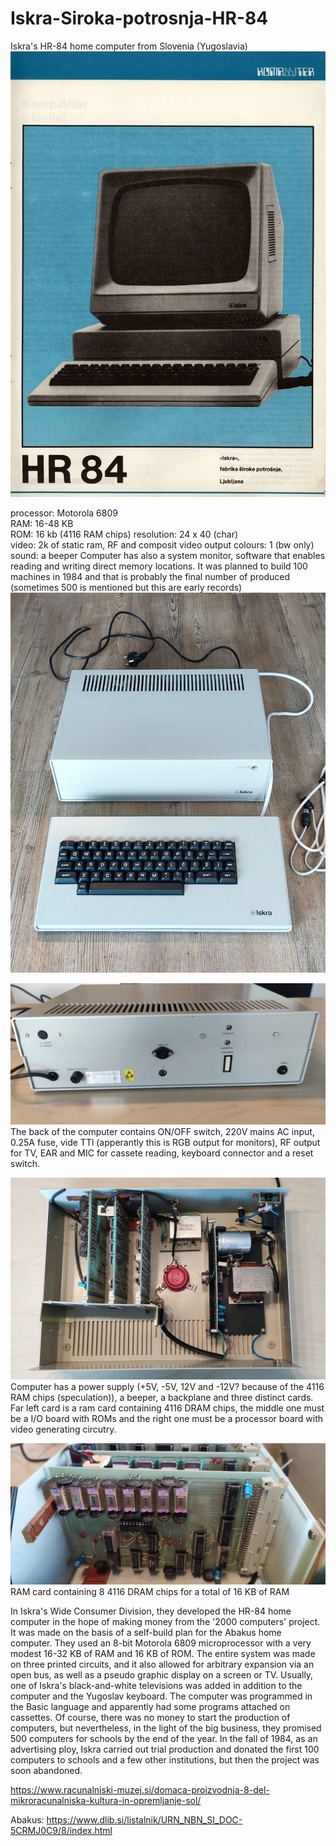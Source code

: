 # Iskra-Siroka-potrosnja-HR-84
Iskra's HR-84 home computer from Slovenia (Yugoslavia)
![HR-84](https://github.com/rihardgDev/Iskra-Siroka-potrosnja-HR-84/blob/main/KOM.jpg)  

processor: Motorola 6809  
RAM: 16-48 KB  
ROM: 16 kb  (4116 RAM chips)
resolution: 24 x 40  (char)  
video: 2k of static ram, RF and composit video output
colours: 1 (bw only)   
sound: a beeper
Computer has also a system monitor, software that enables reading and writing direct memory locations.
It was planned to build 100 machines in 1984 and that is probably the final number of produced (sometimes 500 is mentioned but this are early records)  
![HR-84 serial number 4](https://github.com/rihardgDev/Iskra-Siroka-potrosnja-HR-84/blob/main/Images/Iskra%20HR%2084.jpg)   

![HR-84 back](https://github.com/rihardgDev/Iskra-Siroka-potrosnja-HR-84/blob/main/Images/Iskra%20HR%2084%20back%201.jpg) 
The back of the computer contains ON/OFF switch, 220V mains AC input, 0.25A fuse, vide TTl (apperantly this is RGB output for monitors), RF output for TV, EAR and MIC for cassete reading, keyboard connector and a reset switch.

![HR-84 serial internals](https://github.com/rihardgDev/Iskra-Siroka-potrosnja-HR-84/blob/main/Images/Iskra%20HR%2084%20internals.jpg)   
Computer has a power supply (+5V, -5V, 12V and -12V? because of the 4116 RAM chips (speculation)), a beeper, a backplane and three distinct cards.
Far left card is a ram card containing 4116 DRAM chips, the middle one must be a I/O board with ROMs and the right one must be a processor board with video generating circutry.

![HR-84 serial RAM card](https://github.com/rihardgDev/Iskra-Siroka-potrosnja-HR-84/blob/main/Images/Iskra%20HR%2084%20internals%20cards%20closeups%20RAM%20card.jpg)   
RAM card containing 8 4116 DRAM chips for a total of 16 KB of RAM 

In Iskra's Wide Consumer Division, they developed the HR-84 home computer in the hope of making money from the '2000 computers' project. It was made on the basis of a self-build plan for the Abakus home computer. They used an 8-bit Motorola 6809 microprocessor with a very modest 16-32 KB of RAM and 16 KB of ROM. The entire system was made on three printed circuits, and it also allowed for arbitrary expansion via an open bus, as well as a pseudo graphic display on a screen or TV. Usually, one of Iskra's black-and-white televisions was added in addition to the computer and the Yugoslav keyboard. The computer was programmed in the Basic language and apparently had some programs attached on cassettes. Of course, there was no money to start the production of computers, but nevertheless, in the light of the big business, they promised 500 computers for schools by the end of the year. In the fall of 1984, as an advertising ploy, Iskra carried out trial production and donated the first 100 computers to schools and a few other institutions, but then the project was soon abandoned.  


https://www.racunalniski-muzej.si/domaca-proizvodnja-8-del-mikroracunalniska-kultura-in-opremljanje-sol/   

Abakus:
https://www.dlib.si/listalnik/URN_NBN_SI_DOC-5CRMJ0C9/8/index.html  

